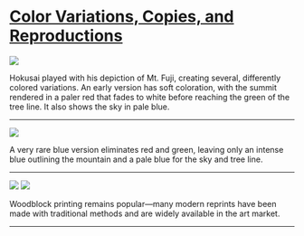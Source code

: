 # [Color Variations, Copies, and Reproductions](http://artstories.artsmia.org/#/stories/615)

![](http://cdn.dx.artsmia.org/thumbs/tn_2014_TDX_MIAArtStories_155.jpg)

Hokusai played with his depiction of Mt. Fuji, creating several, differently colored variations. An early version has soft coloration, with the summit rendered in a paler red that fades to white before reaching the green of the tree line. It also shows the sky in pale blue.

---

![](http://cdn.dx.artsmia.org/thumbs/tn_2014_TDX_MIAArtStories_156.jpg)

A very rare blue version eliminates red and green, leaving only an intense blue outlining the mountain and a pale blue for the sky and tree line.

---

![](http://cdn.dx.artsmia.org/thumbs/tn_2014_TDX_MIAArtStories_053.jpg)
![](http://cdn.dx.artsmia.org/thumbs/tn_2014_TDX_MIAArtStories_052.jpg)

Woodblock printing remains popular—many modern reprints have been made with traditional methods and are widely available in the art market. 

---
